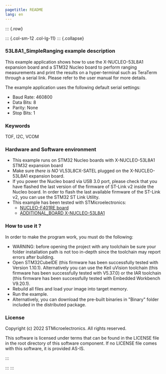 ```yaml
---
pagetitle: README
lang: en
---
```


::: {.row}

::: {.col-sm-12 .col-lg-11}
::: {.collapse}
<div>

### <b>53L8A1_SimpleRanging example description</b>

This example application shows how to use the X-NUCLEO-53L8A1 expansion board and a STM32 Nucleo board 
to perform ranging measurements and print the results on a hyper-terminal such as TeraTerm through a serial link.
Please refer to the user manual for more details.

The example application uses the following default serial settings:

  - Baud Rate: 460800
  - Data Bits: 8
  - Parity: None
  - Stop Bits: 1


### <b>Keywords</b>

TOF, I2C, VCOM

### <b>Hardware and Software environment</b>

  - This example runs on STM32 Nucleo boards with X-NUCLEO-53L8A1 STM32 expansion board
  - Make sure *there is NO* VL53L8CX-SATEL plugged on the X-NUCLEO-53L8A1 expansion board.
  - If you power the Nucleo board via USB 3.0 port, please check that you have flashed the last version of
    the firmware of ST-Link v2 inside the Nucleo board. In order to flash the last available firmware of the 
	ST-Link v2, you can use the STM32 ST Link Utility.
  - This example has been tested with STMicroelectronics:
    - [NUCLEO-F401RE board](https://www.st.com/en/evaluation-tools/nucleo-f401re.html)
    - [ADDITIONAL_BOARD X-NUCLEO-53L8A1](https://www.st.com/content/st_com/en/products/evaluation-tools/product-evaluation-tools/imaging-evaluation-boards/x-nucleo-53l8a1.html)

### <b>How to use it ?</b>

In order to make the program work, you must do the following:

 - WARNING: before opening the project with any toolchain be sure your folder
   installation path is not too in-depth since the toolchain may report errors
   after building.
 - Open STM32CubeIDE (this firmware has been successfully tested with Version 1.10.1).
   Alternatively you can use the Keil uVision toolchain (this firmware
   has been successfully tested with V5.37.0) or the IAR toolchain (this firmware has 
   been successfully tested with Embedded Workbench V9.20.1).
 - Rebuild all files and load your image into target memory.
 - Run the example.
 - Alternatively, you can download the pre-built binaries in "Binary" 
   folder included in the distributed package.

### <b>License</b>

Copyright (c) 2022 STMicroelectronics.
All rights reserved.

This software is licensed under terms that can be found in the LICENSE file
in the root directory of this software component.
If no LICENSE file comes with this software, it is provided AS-IS.

</div>
:::

:::
:::
